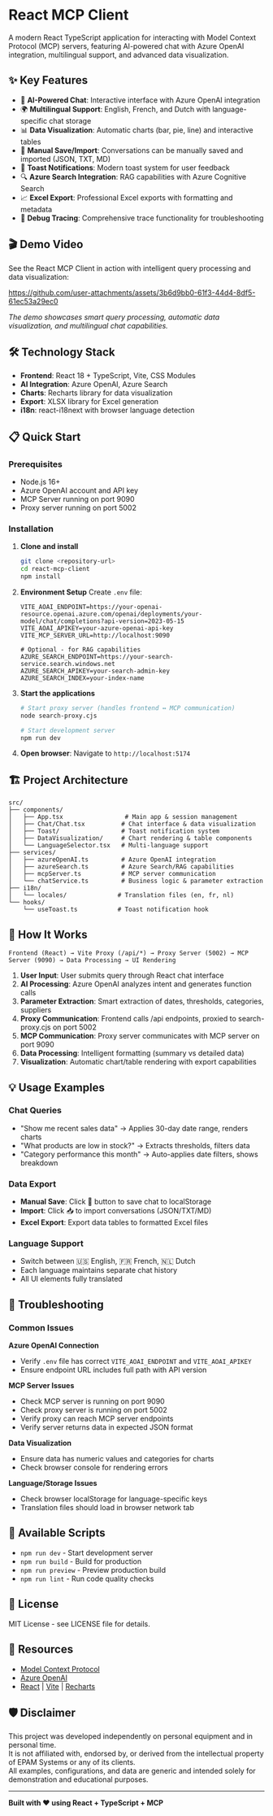 # React MCP Client

A modern React TypeScript application for interacting with Model Context Protocol (MCP) servers, featuring AI-powered chat with Azure OpenAI integration, multilingual support, and advanced data visualization.

## ✨ Key Features

- 🤖 **AI-Powered Chat**: Interactive interface with Azure OpenAI integration
- 🌍 **Multilingual Support**: English, French, and Dutch with language-specific chat storage
- 📊 **Data Visualization**: Automatic charts (bar, pie, line) and interactive tables
- 💾 **Manual Save/Import**: Conversations can be manually saved and imported (JSON, TXT, MD)
- 🍞 **Toast Notifications**: Modern toast system for user feedback
- 🔍 **Azure Search Integration**: RAG capabilities with Azure Cognitive Search
- 📈 **Excel Export**: Professional Excel exports with formatting and metadata
- 🐛 **Debug Tracing**: Comprehensive trace functionality for troubleshooting

## 🎬 Demo Video

See the React MCP Client in action with intelligent query processing and data visualization:

https://github.com/user-attachments/assets/3b6d9bb0-61f3-44d4-8df5-61ec53a29ec0

_The demo showcases smart query processing, automatic data visualization, and multilingual chat capabilities._

## 🛠️ Technology Stack

- **Frontend**: React 18 + TypeScript, Vite, CSS Modules
- **AI Integration**: Azure OpenAI, Azure Search
- **Charts**: Recharts library for data visualization
- **Export**: XLSX library for Excel generation
- **i18n**: react-i18next with browser language detection

## 📋 Quick Start

### Prerequisites

- Node.js 16+
- Azure OpenAI account and API key
- MCP Server running on port 9090
- Proxy server running on port 5002

### Installation

1. **Clone and install**

   ```bash
   git clone <repository-url>
   cd react-mcp-client
   npm install
   ```

2. **Environment Setup**
   Create `.env` file:

   ```env
   VITE_AOAI_ENDPOINT=https://your-openai-resource.openai.azure.com/openai/deployments/your-model/chat/completions?api-version=2023-05-15
   VITE_AOAI_APIKEY=your-azure-openai-api-key
   VITE_MCP_SERVER_URL=http://localhost:9090

   # Optional - for RAG capabilities
   AZURE_SEARCH_ENDPOINT=https://your-search-service.search.windows.net
   AZURE_SEARCH_APIKEY=your-search-admin-key
   AZURE_SEARCH_INDEX=your-index-name
   ```

3. **Start the applications**

   ```bash
   # Start proxy server (handles frontend ↔ MCP communication)
   node search-proxy.cjs

   # Start development server
   npm run dev
   ```

4. **Open browser**: Navigate to `http://localhost:5174`

## 🏗️ Project Architecture

```
src/
├── components/
│   ├── App.tsx                 # Main app & session management
│   ├── Chat/Chat.tsx          # Chat interface & data visualization
│   ├── Toast/                 # Toast notification system
│   ├── DataVisualization/     # Chart rendering & table components
│   └── LanguageSelector.tsx   # Multi-language support
├── services/
│   ├── azureOpenAI.ts         # Azure OpenAI integration
│   ├── azureSearch.ts         # Azure Search/RAG capabilities
│   ├── mcpServer.ts           # MCP server communication
│   └── chatService.ts         # Business logic & parameter extraction
├── i18n/
│   └── locales/              # Translation files (en, fr, nl)
└── hooks/
    └── useToast.ts           # Toast notification hook
```

## 🎯 How It Works

```
Frontend (React) → Vite Proxy (/api/*) → Proxy Server (5002) → MCP Server (9090) → Data Processing → UI Rendering
```

1. **User Input**: User submits query through React chat interface
2. **AI Processing**: Azure OpenAI analyzes intent and generates function calls
3. **Parameter Extraction**: Smart extraction of dates, thresholds, categories, suppliers
4. **Proxy Communication**: Frontend calls /api endpoints, proxied to search-proxy.cjs on port 5002
5. **MCP Communication**: Proxy server communicates with MCP server on port 9090
6. **Data Processing**: Intelligent formatting (summary vs detailed data)
7. **Visualization**: Automatic chart/table rendering with export capabilities

## 💡 Usage Examples

### Chat Queries

- "Show me recent sales data" → Applies 30-day date range, renders charts
- "What products are low in stock?" → Extracts thresholds, filters data
- "Category performance this month" → Auto-applies date filters, shows breakdown

### Data Export

- **Manual Save**: Click 💾 button to save chat to localStorage
- **Import**: Click 📥 to import conversations (JSON/TXT/MD)
- **Excel Export**: Export data tables to formatted Excel files

### Language Support

- Switch between 🇺🇸 English, 🇫🇷 French, 🇳🇱 Dutch
- Each language maintains separate chat history
- All UI elements fully translated

## 🐛 Troubleshooting

### Common Issues

**Azure OpenAI Connection**

- Verify `.env` file has correct `VITE_AOAI_ENDPOINT` and `VITE_AOAI_APIKEY`
- Ensure endpoint URL includes full path with API version

**MCP Server Issues**

- Check MCP server is running on port 9090
- Check proxy server is running on port 5002
- Verify proxy can reach MCP server endpoints
- Verify server returns data in expected JSON format

**Data Visualization**

- Ensure data has numeric values and categories for charts
- Check browser console for rendering errors

**Language/Storage Issues**

- Check browser localStorage for language-specific keys
- Translation files should load in browser network tab

## 🚀 Available Scripts

- `npm run dev` - Start development server
- `npm run build` - Build for production
- `npm run preview` - Preview production build
- `npm run lint` - Run code quality checks

## 📄 License

MIT License - see LICENSE file for details.

## 🔗 Resources

- [Model Context Protocol](https://modelcontextprotocol.io/)
- [Azure OpenAI](https://docs.microsoft.com/en-us/azure/cognitive-services/openai/)
- [React](https://react.dev/) | [Vite](https://vitejs.dev/) | [Recharts](https://recharts.org/)

## 🛡️ Disclaimer

This project was developed independently on personal equipment and in personal time.  
It is not affiliated with, endorsed by, or derived from the intellectual property of EPAM Systems or any of its clients.  
All examples, configurations, and data are generic and intended solely for demonstration and educational purposes.

---

**Built with ❤️ using React + TypeScript + MCP**
